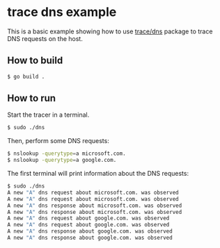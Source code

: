 # trace dns example

This is a basic example showing how to use
[trace/dns](https://github.com/inspektor-gadget/inspektor-gadget/tree/main/pkg/gadgets/trace/dns)
package to trace DNS requests on the host.


## How to build

```bash
$ go build .
```

## How to run

Start the tracer in a terminal.

```bash
$ sudo ./dns
```

Then, perform some DNS requests:


```bash
$ nslookup -querytype=a microsoft.com.
$ nslookup -querytype=a google.com.
```

The first terminal will print information about the DNS requests:
```bash
$ sudo ./dns
A new "A" dns request about microsoft.com. was observed
A new "A" dns request about microsoft.com. was observed
A new "A" dns response about microsoft.com. was observed
A new "A" dns response about microsoft.com. was observed
A new "A" dns request about google.com. was observed
A new "A" dns request about google.com. was observed
A new "A" dns response about google.com. was observed
A new "A" dns response about google.com. was observed
```

